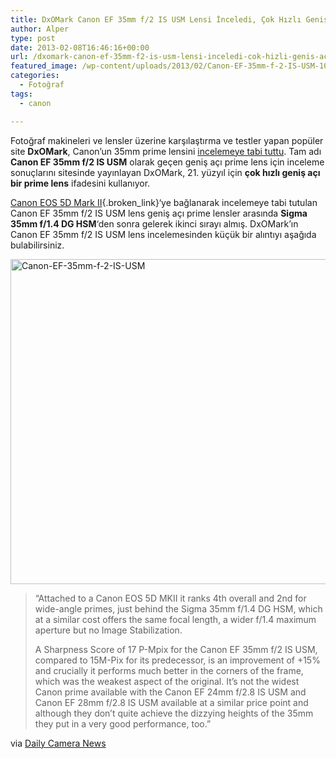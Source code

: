 ```yaml
---
title: DxOMark Canon EF 35mm f/2 IS USM Lensi İnceledi, Çok Hızlı Geniş Açı Bir Prime
author: Alper
type: post
date: 2013-02-08T16:46:16+00:00
url: /dxomark-canon-ef-35mm-f2-is-usm-lensi-inceledi-cok-hizli-genis-aci-bir-prime/
featured_image: /wp-content/uploads/2013/02/Canon-EF-35mm-f-2-IS-USM-100x100.jpg
categories:
  - Fotoğraf
tags:
  - canon

---
```

Fotoğraf makineleri ve lensler üzerine karşılaştırma ve testler yapan popüler site **DxOMark**, Canon&#8217;un 35mm prime lensini <a href="http://www.dxomark.com/index.php/Publications/DxOMark-Reviews/Canon-EF-35mm-f-2-IS-USM-A-fast-wide-angle-prime-for-the-21st-Century" target="_blank" class="broken_link">incelemeye tabi tuttu</a>. Tam adı **Canon EF 35mm f/2 IS USM** olarak geçen geniş açı prime lens için inceleme sonuçlarını sitesinde yayınlayan DxOMark, 21. yüzyıl için **çok hızlı geniş açı bir prime lens** ifadesini kullanıyor.

[Canon EOS 5D Mark II][1]{.broken_link}&#8216;ye bağlanarak incelemeye tabi tutulan Canon EF 35mm f/2 IS USM lens geniş açı prime lensler arasında **Sigma 35mm f/1.4 DG HSM**&#8216;den sonra gelerek ikinci sırayı almış. DxOMark&#8217;ın Canon EF 35mm f/2 IS USM lens incelemesinden küçük bir alıntıyı aşağıda bulabilirsiniz.

<img class="aligncenter size-full wp-image-11702" alt="Canon-EF-35mm-f-2-IS-USM" src="https://www.murekkep.org/wp-content/uploads/2013/02/Canon-EF-35mm-f-2-IS-USM.jpg" width="600" height="520" srcset="https://www.murekkep.org/wp-content/uploads/2013/02/Canon-EF-35mm-f-2-IS-USM-50x43.jpg 50w, https://www.murekkep.org/wp-content/uploads/2013/02/Canon-EF-35mm-f-2-IS-USM-114x100.jpg 114w" sizes="(max-width: 600px) 100vw, 600px" /> 

> &#8220;Attached to a Canon EOS 5D MKII it ranks 4th overall and 2nd for wide-angle primes, just behind the Sigma 35mm f/1.4 DG HSM, which at a similar cost offers the same focal length, a wider f/1.4 maximum aperture but no Image Stabilization.
> 
> A Sharpness Score of 17 P-Mpix for the Canon EF 35mm f/2 IS USM, compared to 15M-Pix for its predecessor, is an improvement of +15% and crucially it performs much better in the corners of the frame, which was the weakest aspect of the original. It’s not the widest Canon prime available with the Canon EF 24mm f/2.8 IS USM and Canon EF 28mm f/2.8 IS USM available at a similar price point and although they don’t quite achieve the dizzying heights of the 35mm they put in a very good performance, too.&#8221;

via <a title="DXOMark Reviews Canon EF 35mm f/2 IS USM : Fast Wide Angle Prime" href="http://www.dailycameranews.com/2013/02/dxomark-reviews-canon-ef-35mm-f2-is-usm-fast-wide-angle-prime/" target="_blank">Daily Camera News</a>

 [1]: https://www.murekkep.org/bir-donem-sona-erdi-canon-5d-mark-ii-artik-uretilmeyecek-10124 "canon eos 5d mark ii"